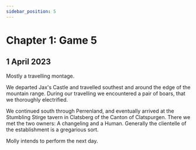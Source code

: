 ```yaml
---
sidebar_position: 5
---
```


# Chapter 1: Game 5

## 1 April 2023

Mostly a travelling montage.

We departed Jax's Castle and travelled southest and around the edge of the mountain range. During our 
travelling we encountered a pair of boars, that we thoroughly electrified.

We continued south through Perrenland, and eventually arrived at the Stumbling Stirge tavern in Clatsberg
of the Canton of Clatspurgen. There we met the two owners: A changeling and a Human. Generally the clientelle of the
establishment is a gregarious sort.

Molly intends to perform the next day.

